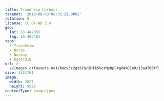 ```yaml
---
title: Trondheim harbour
takenAt: '2018-08-03T08:31:21.000Z'
rotation: 0
license: CC BY-ND 3.0
geo:
  lat: 63.442055
  lng: 10.406483
tags:
  - Trondheim
  - Norge
  - Norway
  - bgotrd18
url: >-
  //images.ctfassets.net/bncv3c2gt878/2HfkSVetMy8pC4gVAxDEo9/13a4706ff21d5dfb3314e21264f294ab/trondheim-harbour_42955674875_o
size: 3351761
image:
  width: 2827
  height: 5025
contentType: image/jpeg
---
```


